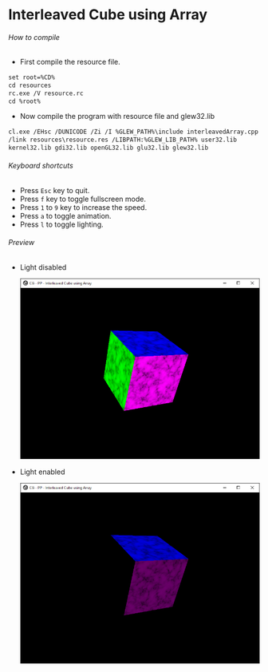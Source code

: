 # Interleaved Cube using Array

###### How to compile

-   First compile the resource file.

```
set root=%CD%
cd resources
rc.exe /V resource.rc
cd %root%
```

-   Now compile the program with resource file and glew32.lib

```
cl.exe /EHsc /DUNICODE /Zi /I %GLEW_PATH%\include interleavedArray.cpp /link resources\resource.res /LIBPATH:%GLEW_LIB_PATH% user32.lib kernel32.lib gdi32.lib openGL32.lib glu32.lib glew32.lib
```

###### Keyboard shortcuts

-   Press `Esc` key to quit.
-   Press `f` key to toggle fullscreen mode.
-   Press `1` to `9` key to increase the speed.
-   Press `a` to toggle animation.
-   Press `l` to toggle lighting.

###### Preview

-   Light disabled

    ![lightDisabled][light-disabled-image]

-   Light enabled

    ![lightEnabled][light-enabled-image]

[//]: # "Image declaration"
[light-disabled-image]: ./preview/lightDisabled.png "Light disabled"
[light-enabled-image]: ./preview/lightEnabled.png "Light enabled"
